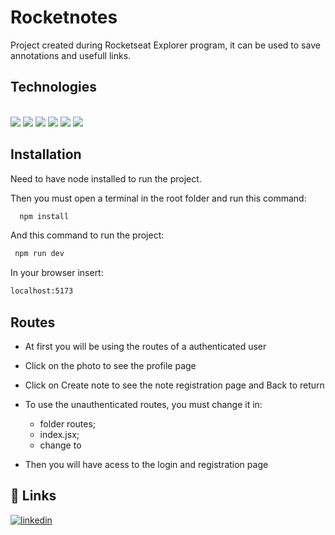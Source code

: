 
# Rocketnotes

Project created during Rocketseat Explorer program, it can be used to save annotations and usefull links.



## Technologies

<br>
<img src="https://img.shields.io/badge/HTML5-E34F26?style=for-the-badge&logo=html5&logoColor=white" />
<img src="https://img.shields.io/badge/CSS3-1572B6?style=for-the-badge&logo=css3&logoColor=white" />
<img src="https://img.shields.io/badge/JavaScript-F7DF1E?style=for-the-badge&logo=JavaScript&logoColor=white" />
<img src="https://img.shields.io/badge/React-20232A?style=for-the-badge&logo=react&logoColor=61DAFB" />
<img src="https://img.shields.io/badge/styled--components-DB7093?style=for-the-badge&logo=styled-components&logoColor=white" />
<img src="https://img.shields.io/badge/React_Router-CA4245?style=for-the-badge&logo=react-router&logoColor=white" />





## Installation

 Need to have node installed to run the project.
 
 Then you must open a terminal in the root folder and run this command:

```bash
  npm install
```

 And this command to run the project:

 ```bash
  npm run dev
```
 
 In your browser insert:
  ```bash
  localhost:5173
```


 
## Routes

- At first you will be using the routes of a authenticated user
- Click on the photo to see the profile page
- Click on Create note to see the note registration page and Back to return

- To use the unauthenticated routes, you must change it in:
  - folder routes;
  - index.jsx;
  - change <AppRoutes /> to <AuthRoutes />

- Then you will have acess to the login and registration page


## 🔗 Links
[![linkedin](https://img.shields.io/badge/linkedin-0A66C2?style=for-the-badge&logo=linkedin&logoColor=white)](https://www.linkedin.com/in/rodrigo-braz-carneiro/)

